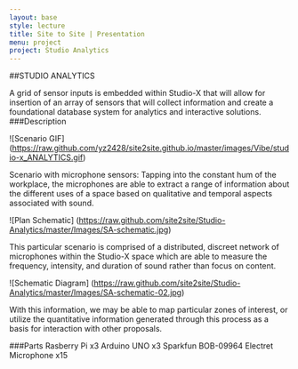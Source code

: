 ```yaml
---
layout: base
style: lecture
title: Site to Site | Presentation
menu: project
project: Studio Analytics
---
```



##STUDIO ANALYTICS

A grid of sensor inputs is embedded within Studio-X that will allow for insertion of an array of sensors that will collect information and create a foundational database system for analytics and interactive solutions. 
###Description

![Scenario GIF] (https://raw.github.com/yz2428/site2site.github.io/master/images/Vibe/studio-x_ANALYTICS.gif)

Scenario with microphone sensors: Tapping into the constant hum of the workplace, the microphones are able to extract a range of information about the different uses of a space based on qualitative and temporal aspects associated with sound.

![Plan Schematic] (https://raw.github.com/site2site/Studio-Analytics/master/Images/SA-schematic.jpg)

This particular scenario is comprised of a distributed, discreet network of microphones within the Studio-X space which are able to measure the frequency, intensity, and duration of sound rather than focus on content.

![Schematic Diagram] (https://raw.github.com/site2site/Studio-Analytics/master/Images/SA-schematic-02.jpg)

With this information, we may be able to map particular zones of interest, or utilize the quantitative information generated through this process as a basis for interaction with other proposals.

###Parts
Rasberry Pi x3
Arduino UNO x3
Sparkfun BOB-09964 Electret Microphone x15
